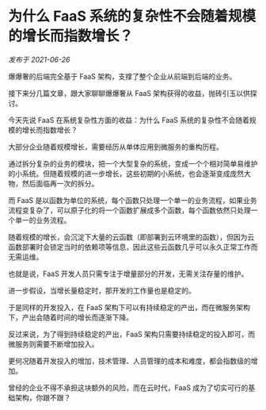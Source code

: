 # 为什么 FaaS 系统的复杂性不会随着规模的增长而指数增长？

*发布于 2021-06-26*

爆爆奢的后端完全基于 FaaS 架构，支撑了整个企业从前端到后端的业务。

接下来分几篇文章，跟大家聊聊爆爆奢从 FaaS 架构获得的收益，抛砖引玉以供探讨。

今天先说 FaaS 在系统复杂性方面的收益：为什么 FaaS 系统的复杂性不会随着规模的增长而指数增长？

大部分企业随着规模增长，需要经历从单体应用到微服务的重构历程。

通过拆分复杂的业务的模块，把一个大型复杂的系统，变成一个个相对简单易维护的小系统。但随着规模的进一步增长，这些初期的小系统，也会逐渐变成庞然大物，然后面临再一次的拆分。

而 FaaS 是以函数为单位的系统，每个函数只处理一个单一的业务流程，如果业务流程变复杂了，可以原子化的将一个函数扩展成多个函数，每个函数依然只处理一个单一的业务流程。

随着规模的增长，会沉淀下大量的云函数（即部署到云环境里的函数），但因为云函数部署时会锁定当时的依赖项等信息，因此这些云函数几乎可以永久正常工作而无需运维。

也就是说，FaaS 开发人员只需专注于增量部分的开发，无需关注存量的维护。

进一步假设，当增长量稳定时，那开发的工作量也是稳定的。

于是同样的开发投入，在 FaaS 架构下可以有持续稳定的产出，而在微服务架构下，产出会随着时间的增长而逐渐下降。

反过来说，为了得到持续稳定的产出，FaaS 架构只需要持续稳定的投入即可，而微服务则需要不断增加投入。

更何况随着开发投入的增加，技术管理、人员管理的成本和难度，都会指数级的增加。

曾经的企业不得不承担这块额外的风险，而在云时代，FaaS 成为了切实可行的基础架构，你跟不跟？
